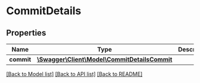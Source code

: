 # CommitDetails

## Properties
Name | Type | Description | Notes
------------ | ------------- | ------------- | -------------
**commit** | [**\Swagger\Client\Model\CommitDetailsCommit**](CommitDetailsCommit.md) |  | [optional] 

[[Back to Model list]](../README.md#documentation-for-models) [[Back to API list]](../README.md#documentation-for-api-endpoints) [[Back to README]](../README.md)


